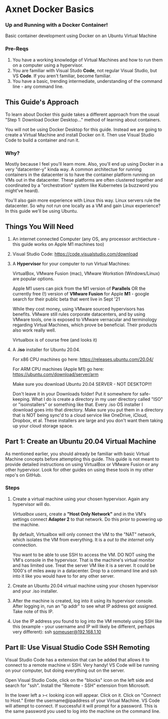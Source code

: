 # Axnet Docker Basics
### Up and Running with a Docker Container!

Basic container development using Docker on an Ubuntu Virtual Machine

### Pre-Reqs

1. You have a working knowledge of Virtual Machines and how to run them on a computer using a hypervisor.
2. You are familiar with Visual Studo **Code**, not regular Visual Studio, but VS **Code**.  If you aren't familiar, become familiar.
3. You have a basic, trending intermediate, understanding of the command line - any command line.  

## This Guide's Approach

To learn about Docker this guide takes a different approach from the usual "Step 1: Download Docker Desktop..." method of learning about containers.  

You will not be using Docker Desktop for this guide.  Instead we are going to create a Virtual Machine and install Docker on it.  Then use Visual Studio Code to build a container and run it.

### Why?

Mostly because I feel you'll learn more.  Also, you'll end up using Docker in a very "datacenter-y" kinda way. A common architectue for running containers in the datacenter is to have the container platform running on VMs out in the datacenter.  These platforms are often clustered together and coordinated by a "orchestration" system like Kubernetes (a buzzword you might've heard). 

You'll also gain more experience with Linux this way.  Linux servers rule the datacenter.  So why not run one locally as a VM and gain Linux experience?  In this guide we'll be using Ubuntu.

## Things You Will Need

1. An internet connected Computer (any OS, any processor archtiecture - this guide works on Apple M1 machines too)

2. Visual Studio Code: https://code.visualstudio.com/download

3. A **Hypervisor** for your computer to run Virtual Machines: 

    VirtualBox, VMware Fusion (mac), VMware Workstion (Windows/Linux) are popular options.  
    
    Apple M1 users can pick from the M1 version of **Parallels** OR the currently free (!) version of **VMware Fusion** for Apple **M1** - google search for their public beta that went live in Sept '21

    While they cost money, using VMware sourced hypervisors has benefits.  VMware still rules corporate datacenters, and by using VMware tools, one is exposed to VMware vernacular and terminology regarding Virtual Machines, which prove be beneficial.  Their products also work really well.

    Virtualbox is of course free (and looks it)

4. A **.iso** installer for Ubuntu 20.04.  

    For x86 CPU machines go here: https://releases.ubuntu.com/20.04/

    For ARM CPU machines (Apple M1) go here: https://ubuntu.com/download/server/arm

    Make sure you download Ubuntu 20.04 SERVER - NOT DESKTOP!!!

    Don't leave it in your Downloads folder!  Put it somewhere for safe-keeping.  What I do is create a directory in my user directory called "ISO" or "isoinstallers" or something like that.  Every .iso OS installer I download goes into that directory.  Make sure you put them in a directory that is NOT being sync'd to a cloud service like OneDrive, iCloud, Dropbox, et al.  These installers are large and you don't want them taking up your cloud storage space.

## Part 1: Create an Ubuntu 20.04 Virtual Machine

As mentioned earlier, you should already be familiar with basic Virtual Machine concepts before attempting this guide.  This guide is not meant to provide detailed instructions on using VirtualBox or VMware Fusion or any other hypervisor.  Look for other guides on using these tools in my other repo's on GitHub.

### Steps

1. Create a virtual machine using your chosen hypervisor.  Again any hypervisor will do.
    
    *Virtualbox users*, create a **"Host Only Network"** and in the VM's settings connect **Adapter 2** to that network.  Do this *prior* to powering up the machine.

    By default, Virtualbox will only connect the VM to the "NAT" network, which isolates the VM from everything.  It is a *out to the internet* only connection.

    You want to be able to use SSH to access the VM.  DO NOT using the VM's console in the hypervisor.  That is the machine's virtual monitor and has limited use.  Treat the server VM like it is a server.  It could be 1000's of miles away in a datacenter.  Drop to a command line and ssh into it like you would have to for any other server.

2. Create an Ubuntu 20.04 virtual machine using your chosen hypervisor and your .iso installer.

3. After the machine is created, log into it using its hypervisor console. After logging in, run an "ip addr" to see what IP address got assigned.  Take note of this IP.

4. Use the IP address you found to log into the VM remotely using SSH like this (example - your username and IP will likely be different, perhaps very different): ssh someuser@192.168.1.10


## Part II: Use Visual Studio Code SSH Remoting

Visual Studio Code has a extension that can be added that allows it to connect to a remote machine vi SSH.  Very handy!  VS Code will be running on your computer, but doing everything out on the server.

Open Visual Studio Code, click on the "blocks" icon on the left side and search for "ssh".  Install the "Remote - SSH" extension from Microsoft.

In the lower left a >< looking icon will appear.  Click on it.  Click on "Connect to Host."   Enter the username@ipaddress of your Virtual Machine.  VS Code will attempt to connect.  If successful it will prompt for a password.  This is the same password you used to log into the machine on the command line.
